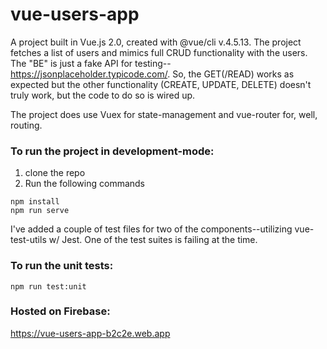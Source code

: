 # vue-users-app

A project built in Vue.js 2.0, created with @vue/cli v.4.5.13. The project fetches a list of users and mimics full CRUD functionality with the users.  The "BE" is just a fake API for testing--https://jsonplaceholder.typicode.com/. So, the GET(/READ) works as expected but the other functionality (CREATE, UPDATE, DELETE) doesn't truly work, but the code to do so is wired up.

The project does use Vuex for state-management and vue-router for, well, routing.

### To run the project in development-mode:

1. clone the repo
2. Run the following commands
```
npm install
npm run serve
```

I've added a couple of test files for two of the components--utilizing vue-test-utils w/ Jest. One of the test suites is failing at the time.

### To run the unit tests:
```
npm run test:unit
```

### Hosted on Firebase:
https://vue-users-app-b2c2e.web.app


